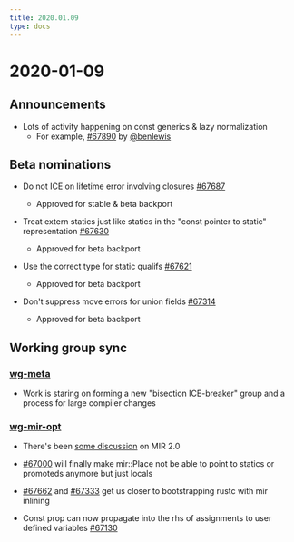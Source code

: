 ```yaml
---
title: 2020.01.09
type: docs
---
```


# 2020-01-09

## Announcements

- Lots of activity happening on const generics & lazy normalization
  - For example, [#67890] by [@benlewis]

## Beta nominations

- Do not ICE on lifetime error involving closures [#67687]
  - Approved for stable & beta backport

- Treat extern statics just like statics in the "const pointer to static" representation [#67630]
  - Approved for beta backport

- Use the correct type for static qualifs [#67621]
  - Approved for beta backport

- Don't suppress move errors for union fields [#67314]
  - Approved for beta backport

## Working group sync

### [wg-meta]

- Work is staring on forming a new "bisection ICE-breaker" group and a process for large compiler changes

### [wg-mir-opt]

- There's been [some discussion] on MIR 2.0

- [#67000] will finally make mir::Place not be able to point to statics or promoteds anymore but just locals

- [#67662] and [#67333] get us closer to bootstrapping rustc with mir inlining

- Const prop can now propagate into the rhs of assignments to user defined variables [#67130]

[#67000]: https://github.com/rust-lang/rust/pulls/67000
[#67130]: https://github.com/rust-lang/rust/pulls/67130
[#67314]: https://github.com/rust-lang/rust/pulls/67314
[#67333]: https://github.com/rust-lang/rust/pulls/67333
[#67621]: https://github.com/rust-lang/rust/pulls/67621
[#67630]: https://github.com/rust-lang/rust/pulls/67630
[#67662]: https://github.com/rust-lang/rust/pulls/67662
[#67687]: https://github.com/rust-lang/rust/pulls/67687
[#67890]: https://github.com/rust-lang/rust/pulls/67890
[@benlewis]: https://github.com/skinny121
[some discussion]: https://hackmd.io/aQ8y79EfS72VCUoEmzLQpg
[wg-meta]: https://rust-lang.github.io/compiler-team/working-groups/meta/
[wg-mir-opt]: https://rust-lang.github.io/compiler-team/working-groups/mir-opt/
